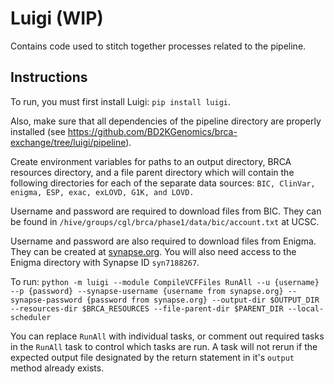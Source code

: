 # Luigi (WIP)

Contains code used to stitch together processes related to the pipeline.

## Instructions

To run, you must first install Luigi: `pip install luigi`.

Also, make sure that all dependencies of the pipeline directory are properly installed (see https://github.com/BD2KGenomics/brca-exchange/tree/luigi/pipeline).

Create environment variables for paths to an output directory, BRCA resources directory, and a file parent directory which will contain the following directories for each of the separate data sources: `BIC, ClinVar, enigma, ESP, exac, exLOVD, G1K, and LOVD.`

Username and password are required to download files from BIC. They can be found in `/hive/groups/cgl/brca/phase1/data/bic/account.txt` at UCSC.

Username and password are also required to download files from Enigma. They can be created at [synapse.org](http://synapse.org). You will also need access to the Enigma directory with Synapse ID `syn7188267`.

To run: `python -m luigi --module CompileVCFFiles RunAll --u {username} --p {password} --synapse-username {username from synapse.org} --synapse-password {password from synapse.org} --output-dir $OUTPUT_DIR --resources-dir $BRCA_RESOURCES --file-parent-dir $PARENT_DIR --local-scheduler `

You can replace `RunAll` with individual tasks, or comment out required tasks in the `RunAll` task to control which tasks are run. A task will not rerun if the expected output file designated by the return statement in it's `output` method already exists.
